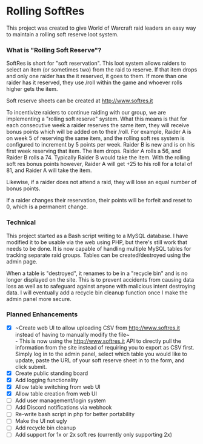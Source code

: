 # Rolling SoftRes

This project was created to give World of Warcraft raid leaders an easy way to maintain a rolling soft reserve loot system.    

### What is "Rolling Soft Reserve"?

SoftRes is short for "soft reservation".  This loot system allows raiders to select an item (or sometimes two) from the raid to reserve.  If that item drops and only one raider has the it reserved, it goes to them.  If more than one raider has it reserved, they use /roll within the game and whoever rolls higher gets the item.

Soft reserve sheets can be created at http://www.softres.it

To incentivize raiders to continue raiding with our group, we are implementing a "rolling soft reserve" system.  What this means is that for each consecutive week a raider reserves the same item, they will receive bonus points which will be added on to their /roll.  For example, Raider A is on week 5 of reserving the same item, and the rolling soft res system is configured to increment by 5 points per week.  Raider B is new and is on his first week reserving that item.  The item drops.  Raider A rolls a 56, and Raider B rolls a 74.  Typically Raider B would take the item.  With the rolling soft res bonus points however, Raider A will get +25 to his roll for a total of 81, and Raider A will take the item.

Likewise, if a raider does not attend a raid, they will lose an equal number of bonus points.  

If a raider changes their reservation, their points will be forfeit and reset to 0, which is a permanent change.

### Technical

This project started as a Bash script writing to a MySQL database.  I have modified it to be usable via the web using PHP, but there's still work that needs to be done.  It is now capable of handling multiple MySQL tables for tracking separate raid groups.  Tables can be created/destroyed using the admin page.

When a table is "destroyed", it renames to be in a "recycle bin" and is no longer displayed on the site.  This is to prevent accidents from causing data loss as well as to safeguard against anyone with malicious intent destroying data.  I will eventually add a recycle bin cleanup function once I make the admin panel more secure.

### Planned Enhancements

- [x] ~Create web UI to allow uploading CSV from http://www.softres.it instead of having to manually modify the file~\
          - This is now using the http://www.softres.it API to directly pull the information from the site instead of requiring you to export as CSV first.  Simply log in to the admin panel, select which table you would like to update, paste the URL of your soft reserve sheet in to the form, and click submit.  
- [x] Create public standing board
- [x] Add logging functionality
- [x] Allow table switching from web UI
- [x] Allow table creation from web UI
- [ ] Add user management/login system
- [ ] Add Discord notifications via webhook
- [ ] Re-write bash script in php for better portability
- [ ] Make the UI not ugly
- [ ] Add recycle bin cleanup
- [ ] Add support for 1x or 2x soft res (currently only supporting 2x)
